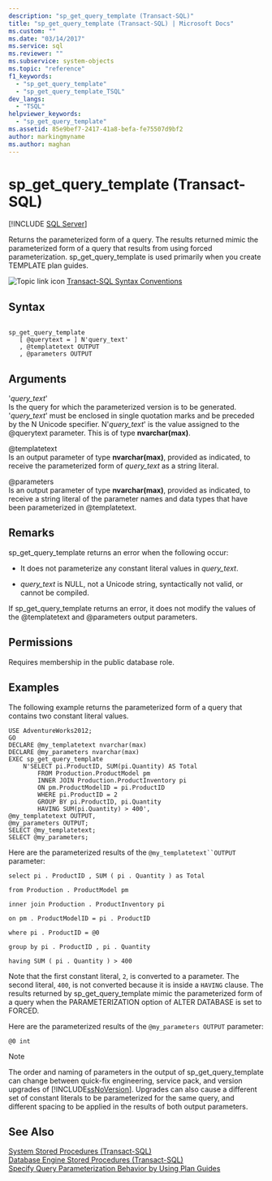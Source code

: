 ```yaml
---
description: "sp_get_query_template (Transact-SQL)"
title: "sp_get_query_template (Transact-SQL) | Microsoft Docs"
ms.custom: ""
ms.date: "03/14/2017"
ms.service: sql
ms.reviewer: ""
ms.subservice: system-objects
ms.topic: "reference"
f1_keywords: 
  - "sp_get_query_template"
  - "sp_get_query_template_TSQL"
dev_langs: 
  - "TSQL"
helpviewer_keywords: 
  - "sp_get_query_template"
ms.assetid: 85e9bef7-2417-41a8-befa-fe75507d9bf2
author: markingmyname
ms.author: maghan
---
```

# sp_get_query_template (Transact-SQL)
[!INCLUDE [SQL Server](../../includes/applies-to-version/sqlserver.md)]

  Returns the parameterized form of a query. The results returned mimic the parameterized form of a query that results from using forced parameterization. sp_get_query_template is used primarily when you create TEMPLATE plan guides.  
  
 ![Topic link icon](../../database-engine/configure-windows/media/topic-link.gif "Topic link icon") [Transact-SQL Syntax Conventions](../../t-sql/language-elements/transact-sql-syntax-conventions-transact-sql.md)  
  
## Syntax  
  
```  
  
sp_get_query_template  
   [ @querytext = ] N'query_text'  
   , @templatetext OUTPUT   
   , @parameters OUTPUT   
```  
  
## Arguments  
 '*query_text*'  
 Is the query for which the parameterized version is to be generated. '*query_text*' must be enclosed in single quotation marks and be preceded by the N Unicode specifier. N'*query_text*' is the value assigned to the @querytext parameter. This is of type **nvarchar(max)**.  
  
 @templatetext  
 Is an output parameter of type **nvarchar(max)**, provided as indicated, to receive the parameterized form of *query_text* as a string literal.  
  
 @parameters  
 Is an output parameter of type **nvarchar(max)**, provided as indicated, to receive a string literal of the parameter names and data types that have been parameterized in @templatetext.  
  
## Remarks  
 sp_get_query_template returns an error when the following occur:  
  
-   It does not parameterize any constant literal values in *query_text*.  
  
-   *query_text* is NULL, not a Unicode string, syntactically not valid, or cannot be compiled.  
  
 If sp_get_query_template returns an error, it does not modify the values of the @templatetext and @parameters output parameters.  
  
## Permissions  
 Requires membership in the public database role.  
  
## Examples  
 The following example returns the parameterized form of a query that contains two constant literal values.  
  
```  
USE AdventureWorks2012;  
GO  
DECLARE @my_templatetext nvarchar(max)  
DECLARE @my_parameters nvarchar(max)  
EXEC sp_get_query_template   
    N'SELECT pi.ProductID, SUM(pi.Quantity) AS Total  
        FROM Production.ProductModel pm   
        INNER JOIN Production.ProductInventory pi  
        ON pm.ProductModelID = pi.ProductID  
        WHERE pi.ProductID = 2  
        GROUP BY pi.ProductID, pi.Quantity  
        HAVING SUM(pi.Quantity) > 400',  
@my_templatetext OUTPUT,  
@my_parameters OUTPUT;  
SELECT @my_templatetext;  
SELECT @my_parameters;  
```  
  
 Here are the parameterized results of the `@my_templatetext``OUTPUT` parameter:  
  
 `select pi . ProductID , SUM ( pi . Quantity ) as Total`  
  
 `from Production . ProductModel pm`  
  
 `inner join Production . ProductInventory pi`  
  
 `on pm . ProductModelID = pi . ProductID`  
  
 `where pi . ProductID = @0`  
  
 `group by pi . ProductID , pi . Quantity`  
  
 `having SUM ( pi . Quantity ) > 400`  
  
 Note that the first constant literal, `2`, is converted to a parameter. The second literal, `400`, is not converted because it is inside a `HAVING` clause. The results returned by sp_get_query_template mimic the parameterized form of a query when the PARAMETERIZATION option of ALTER DATABASE is set to FORCED.  
  
 Here are the parameterized results of the `@my_parameters OUTPUT` parameter:  
  
```  
@0 int  
```  
  
> [!NOTE]  
>  The order and naming of parameters in the output of sp_get_query_template can change between quick-fix engineering, service pack, and version upgrades of [!INCLUDE[ssNoVersion](../../includes/ssnoversion-md.md)]. Upgrades can also cause a different set of constant literals to be parameterized for the same query, and different spacing to be applied in the results of both output parameters.  
  
## See Also  
 [System Stored Procedures &#40;Transact-SQL&#41;](../../relational-databases/system-stored-procedures/system-stored-procedures-transact-sql.md)   
 [Database Engine Stored Procedures &#40;Transact-SQL&#41;](../../relational-databases/system-stored-procedures/database-engine-stored-procedures-transact-sql.md)   
 [Specify Query Parameterization Behavior by Using Plan Guides](../../relational-databases/performance/specify-query-parameterization-behavior-by-using-plan-guides.md)  
  
  
